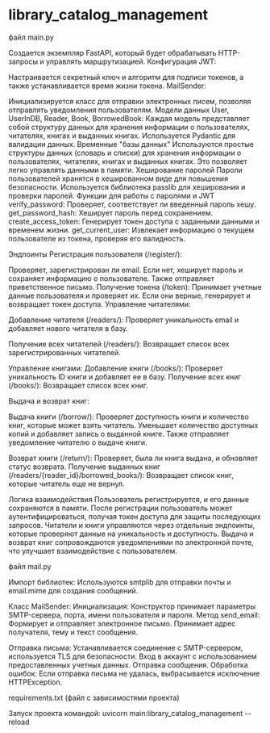 # library_catalog_management

файл main.py

Создается экземпляр FastAPI, который будет обрабатывать HTTP-запросы и управлять маршрутизацией.
Конфигурация JWT:

Настраивается секретный ключ и алгоритм для подписи токенов, а также устанавливается время жизни токена.
MailSender:

Инициализируется класс для отправки электронных писем, позволяя отправлять уведомления пользователям.
Модели данных
User, UserInDB, Reader, Book, BorrowedBook:
Каждая модель представляет собой структуру данных для хранения информации о пользователях, читателях, книгах и выданных книгах. Используется Pydantic для валидации данных.
Временные "базы данных"
Используются простые структуры данных (словарь и списки) для хранения информации о пользователях, читателях, книгах и выданных книгах. Это позволяет легко управлять данными в памяти.
Хеширование паролей
Пароли пользователей хранятся в хешированном виде для повышения безопасности. Используется библиотека passlib для хеширования и проверки паролей.
Функции для работы с паролями и JWT
verify_password: Проверяет, соответствует ли введенный пароль хешу.
get_password_hash: Хеширует пароль перед сохранением.
create_access_token: Генерирует токен доступа с заданными данными и временем жизни.
get_current_user: Извлекает информацию о текущем пользователе из токена, проверяя его валидность.

Эндпоинты
Регистрация пользователя (/register/):

Проверяет, зарегистрирован ли email. Если нет, хеширует пароль и сохраняет информацию о пользователе. Также отправляет приветственное письмо.
Получение токена (/token):
Принимает учетные данные пользователя и проверяет их. Если они верные, генерирует и возвращает токен доступа.
Управление читателями:

Добавление читателя (/readers/): Проверяет уникальность email и добавляет нового читателя в базу.

Получение всех читателей (/readers/): Возвращает список всех зарегистрированных читателей.

Управление книгами:
Добавление книги (/books/): Проверяет уникальность ID книги и добавляет ее в базу.
Получение всех книг (/books/): Возвращает список всех книг.

Выдача и возврат книг:

Выдача книги (/borrow/): Проверяет доступность книги и количество книг, которые может взять читатель. Уменьшает количество доступных копий и добавляет запись о выданной книге. Также отправляет уведомление читателю о выдаче книги.

Возврат книги (/return/): Проверяет, была ли книга выдана, и обновляет статус возврата.
Получение выданных книг (/readers/{reader_id}/borrowed_books/): Возвращает список книг, которые читатель еще не вернул.

Логика взаимодействия
Пользователь регистрируется, и его данные сохраняются в памяти.
После регистрации пользователь может аутентифицироваться, получая токен доступа для защиты последующих запросов.
Читатели и книги управляются через отдельные эндпоинты, которые проверяют данные на уникальность и доступность.
Выдача и возврат книг сопровождаются уведомлениями по электронной почте, что улучшает взаимодействие с пользователем.

файл mail.py

Импорт библиотек: Используются smtplib для отправки почты и email.mime для создания сообщений.

Класс MailSender:
Инициализация: Конструктор принимает параметры SMTP-сервера, порта, имени пользователя и пароля.
Метод send_email: Формирует и отправляет электронное письмо. Принимает адрес получателя, тему и текст сообщения.

Отправка письма:
Устанавливается соединение с SMTP-сервером, используется TLS для безопасности.
Вход в аккаунт с использованием предоставленных учетных данных.
Отправка сообщения.
Обработка ошибок: Если отправка письма не удалась, выбрасывается исключение HTTPException.

requirements.txt (файл с зависимостями проекта)

Запуск проекта командой: uvicorn main:library_catalog_management --reload



    





